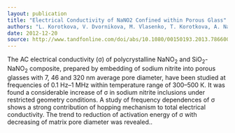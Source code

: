 ```yaml
---
layout: publication
title: "Electrical Conductivity of NaNO2 Confined within Porous Glass"
authors: "L. Korotkova, V. Dvornikova, M. Vlasenko, T. Korotkova, A. Naberezhnov, Ewa Rysiakiewicz-Pasek"
date: 2012-12-20
source: http://www.tandfonline.com/doi/abs/10.1080/00150193.2013.786600#.VDrxjTb8hD8
---
```

The AC electrical conductivity (σ) of polycrystalline NaNO<sub>2</sub> and SiO<sub>2</sub>-NaNO<sub>2</sub> composite, prepared by embedding of sodium nitrite into porous glasses with 7, 46 and 320 nm average pore diameter, have been studied at frequencies of 0.1 Hz–1 MHz within temperature range of 300–500 К. It was found a considerable increase of σ in sodium nitrite inclusions under restricted geometry conditions. A study of frequency dependences of σ shows a strong contribution of hopping mechanism to total electrical conductivity. The trend to reduction of activation energy of σ with decreasing of matrix pore diameter was revealed..
